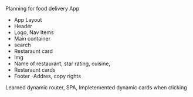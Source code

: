 Planning for food delivery App
- App Layout
 - Header
  - Logo, Nav Items
 - Main container
  - search 
  - Restaraunt  card 
   - Img
   - Name of restaurant, star rating, cuisine,  
   - Restaraunt cards 
 - Footer 
  -Addres, copy rights 


Learned dynamic router, SPA, Impletemented dynamic cards when clicking 